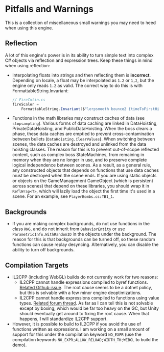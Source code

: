 # Pitfalls and Warnings

This is a collection of miscellaneous small warnings you may need to heed when using this engine.

## Reflection

A lot of this engine's power is in its ability to turn simple text into complex C# objects via reflection and expression trees. Keep these things in mind when using reflection:

- Interpolating floats into strings and then reflecting them is **incorrect**. Depending on locale, a float may be interpolated as `1.2` or `1,2`, but the engine only reads `1.2` as valid. The correct way to do this is with FormattableString.Invariant: 

  ```C#
  // FireCutin.cs
  fireScaler = 
      FormattableString.Invariant($"lerpsmooth bounce2 {timeToFirstHit} {timeToSecondHitPost} t {fireMultiplier.x} {fireMultiplier.y}").Into<BPY>();
  ```

- Functions in the math libraries may construct caches of data (see `stopsampling`). Various forms of data caching are linked in DataHoisting, PrivateDataHoisting, and PublicDataHoisting. When the boss clears a phase, these data caches are emptied to prevent cross-contamination between bullets (`DataHoisting.ClearValues`). When switching between scenes, the data caches are destroyed and unlinked from the data hoisting classes. The reason for this is to prevent out-of-scope reflected content, such as complex boss StateMachines, from remaining in memory when they are no longer in use, and to preserve complete logical independence between scenes. As a result, as a general rule, any constructed objects that depends on functions that use data caches must be destroyed when the scene ends. If you are using static objects or objects on the GameManagement GameObject (which is persistent across scenes) that depend on these libraries, you should wrap it in `ReflWrap<T>`, which will lazily load the object the first time it's used in a scene. For an example, see `PlayerBombs.cs:TB1_1`.

## Backgrounds

- If you are making complex backgrounds, do not use functions in the class `RNG`, and do not inherit from `BehaviorEntity` or use `ParametricInfo.WithRandomID` in the objects under the background. The reason for this is that backgrounds can be turned off, so these random functions can cause replay desyncing. Alternatively, you can disable the ability to turn off backgrounds. 

## Compilation Targets

- IL2CPP (including WebGL) builds do not currently work for two reasons:
  - IL2CPP cannot handle expressions compiled to byref functions. [Related Github issue](https://github.com/dotnet/runtime/issues/31075). The root cause seems to be a dotnet policy, but this is solvable with a few minor engine deoptimizations.
  - IL2CPP cannot handle expressions compiled to functions using value types. [Related forum thread](https://forum.unity.com/threads/are-c-expression-trees-or-ilgenerator-allowed-on-ios.489498/). As far as I can tell this is not solvable except by boxing, which would be far too heavy on the GC, but Unity should eventually get around to fixing the root cause. When that happens, I will standardize IL2CPP support. 
- However, it is possible to build to IL2CPP if you avoid the use of functions written as expressions. I am working on a small amount of support for this under the compilation keyword `NO_EXPR` (use the compilation keywords `NO_EXPR;ALLOW_RELOAD;WIDTH_TH;WEBGL` to build the demo).